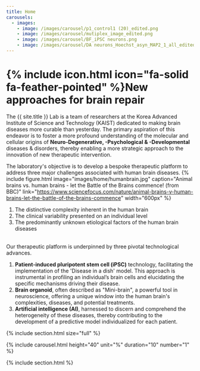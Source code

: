 ```yaml
---
title: Home
carousels:
  - images: 
    - image: /images/carousel/p1_control1 (20)_edited.png
    - image: /images/carousel/mutiplex_image_edited.png
    - image: /images/carousel/BF_iPSC neurons.png
    - image: /images/carousel/DA neurons_Hoechst_asyn_MAP2_1_all_edited.png
---
```


# {% include icon.html icon="fa-solid fa-feather-pointed" %}New approaches for brain repair

The {{ site.title }} Lab is a team of researchers at the Korea Advanced Institute of Science and Technology (KAIST) dedicated to making brain diseases more curable than yesterday. The primary aspiration of this endeavor is to foster a more profound understanding of the molecular and cellular origins of <strong><blueinvt>Neuro-Degenerative, -Psychological & -Developmental</blueinvt></strong> diseases & disorders, thereby enabling a more strategic approach to the innovation of new therapeutic intervention.
<br>

The laboratory's objective is to develop a bespoke therapeutic platform to address three major challenges associated with human brain diseases.
{% include figure.html image="images/home/humanbrain.jpg" caption="Animal brains vs. human brains - let the Battle of the Brains commence! (from BBC)" link="https://www.sciencefocus.com/nature/animal-brains-v-human-brains-let-the-battle-of-the-brains-commence" width="600px" %}

<ol>
  <li>The distinctive complexity inherent in the human brain </li>
  
  <li>The clinical variability presented on an individual level </li>
  
  <li>The predominantly unknown etiological factors of the human brain diseases </li>
</ol>

<br>
Our therapeutic platform is underpinned by three pivotal technological advances.

<ol>
  <li> <strong><blueinvt>Patient-induced pluripotent stem cell (iPSC)</blueinvt></strong> technology, facilitating the implementation of the 'Disease in a dish' model. This approach is instrumental in profiling an individual’s brain cells and elucidating the specific mechanisms driving their disease.  
  </li>

  <li> <strong><blueinvt>Brain organoid</blueinvt></strong>, often described as "Mini-brain", a powerful tool in neuroscience, offering a unique window into the human brain's complexities, diseases, and potential treatments. 
  </li>
  
  <li> <strong><blueinvt>Artificial intelligence (AI)</blueinvt></strong>, harnessed to discern and comprehend the heterogeneity of these diseases, thereby contributing to the development of a predictive model individualized for each patient.
  </li>
</ol>

{% include section.html size="full" %}

{% include carousel.html height="40" unit="%" duration="10" number="1" %}
  
{% include section.html %}
